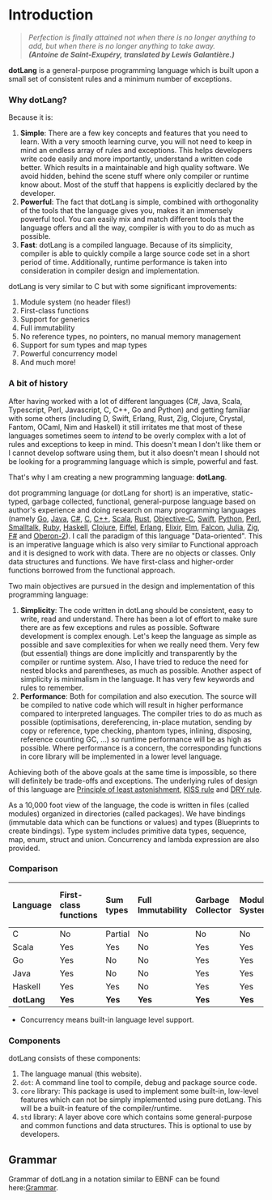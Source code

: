 # Introduction

> _Perfection is finally attained not when there is no longer anything to add, but when there is no longer anything to take away.  
> **\(Antoine de Saint-Exupéry, translated by Lewis Galantière.\)**_

**dotLang** is a general-purpose programming language which is built upon a small set of consistent rules and a minimum number of exceptions.

### Why dotLang?

Because it is:

1. **Simple**: There are a few key concepts and features that you need to learn. With a very smooth learning curve, you will not need to keep in mind an endless array of rules and exceptions. This helps developers write code easily and more importantly, understand a written code better. Which results in a maintainable and high quality software. We avoid hidden, behind the scene stuff where only compiler or runtime know about. Most of the stuff that happens is explicitly declared by the developer.
2. **Powerful**: The fact that dotLang is simple, combined with orthogonality of the tools that the language gives you, makes it an immensely powerful tool. You can easily mix and match different tools that the language offers and all the way, compiler is with you to do as much as possible.
3. **Fast**: dotLang is a compiled language. Because of its simplicity, compiler is able to quickly compile a large source code set in a short period of time. Additionally, runtime performance is taken into consideration in compiler design and implementation.

dotLang is very similar to C but with some significant improvements:

1. Module system \(no header files!\)
2. First-class functions
3. Support for generics
4. Full immutability
5. No reference types, no pointers, no manual memory management
6. Support for sum types and map types
7. Powerful concurrency model
8. And much more!

### A bit of history

After having worked with a lot of different languages \(C\#, Java, Scala, Typescript, Perl, Javascript, C, C++, Go and Python\) and getting familiar with some others \(including D, Swift, Erlang, Rust, Zig, Clojure, Crystal, Fantom, OCaml, Nim and Haskell\) it still irritates me that most of these languages sometimes seem to _intend_ to be overly complex with a lot of rules and exceptions to keep in mind. This doesn't mean I don't like them or I cannot develop software using them, but it also doesn't mean I should not be looking for a programming language which is simple, powerful and fast.

That's why I am creating a new programming language: **dotLang**.

dot programming language \(or dotLang for short\) is an imperative, static-typed, garbage collected, functional, general-purpose language based on author's experience and doing research on many programming languages \(namely [Go](https://golang.org/), [Java](https://docs.oracle.com/javase/tutorial/), [C\#](https://docs.microsoft.com/en-us/dotnet/csharp/programming-guide/), [C](https://en.cppreference.com/w/c), [C++](https://en.cppreference.com/w/), [Scala](https://www.scala-lang.org/), [Rust](https://www.rust-lang.org/), [Objective-C](https://developer.apple.com/library/archive/documentation/Cocoa/Conceptual/ProgrammingWithObjectiveC/Introduction/Introduction.html), [Swift](https://swift.org/), [Python](https://python.org/), [Perl](https://www.perl.org/), [Smalltalk](https://en.wikipedia.org/wiki/Smalltalk), [Ruby](https://www.ruby-lang.org/en/), [Haskell](https://www.haskell.org/), [Clojure](https://clojure.org/), [Eiffel](https://www.eiffel.org/), [Erlang](https://www.erlang.org/), [Elixir](https://elixir-lang.org/), [Elm](https://elm-lang.org/), [Falcon](http://www.falconpl.org/), [Julia](https://julialang.org/), [Zig](https://ziglang.org/), [F\#](https://fsharp.org/) and [Oberon-2](https://cseweb.ucsd.edu/~wgg/CSE131B/oberon2.htm)\). I call the paradigm of this language "Data-oriented". This is an imperative language which is also very similar to Functional approach and it is designed to work with data. There are no objects or classes. Only data structures and functions. We have first-class and higher-order functions borrowed from the functional approach.

Two main objectives are pursued in the design and implementation of this programming language:

1. **Simplicity**: The code written in dotLang should be consistent, easy to write, read and understand. There has been a lot of effort to make sure there are as few exceptions and rules as possible. Software development is complex enough. Let's keep the language as simple as possible and save complexities for when we really need them. Very few \(but essential\) things are done implicitly and transparently by the compiler or runtime system. Also, I have tried to reduce the need for nested blocks and parentheses, as much as possible. Another aspect of simplicity is minimalism in the language. It has very few keywords and rules to remember.
2. **Performance**: Both for compilation and also execution. The source will be compiled to native code which will result in higher performance compared to interpreted languages. The compiler tries to do as much as possible \(optimisations, dereferencing, in-place mutation, sending by copy or reference, type checking, phantom types, inlining, disposing, reference counting GC, ...\) so runtime performance will be as high as possible. Where performance is a concern, the corresponding functions in core library will be implemented in a lower level language.

Achieving both of the above goals at the same time is impossible, so there will definitely be trade-offs and exceptions. The underlying rules of design of this language are [Principle of least astonishment](https://en.wikipedia.org/wiki/Principle_of_least_astonishment), [KISS rule](https://en.wikipedia.org/wiki/KISS_principle) and [DRY rule](https://en.wikipedia.org/wiki/Don%27t_repeat_yourself).

As a 10,000 foot view of the language, the code is written in files \(called modules\) organized in directories \(called packages\). We have bindings \(immutable data which can be functions or values\) and types \(Blueprints to create bindings\). Type system includes primitive data types, sequence, map, enum, struct and union. Concurrency and lambda expression are also provided.

### Comparison

| Language | First-class functions | Sum types | Full Immutability | Garbage Collector | Module System | Concurrency\* | Generics | built-in data types | Number of keywords |
| :--- | :--- | :--- | :--- | :--- | :--- | :--- | :--- | :--- | :--- |
| C | No | Partial | No | No | No | No | No | 14 | 32 |
| Scala | Yes | Yes | No | Yes | Yes | Yes | Yes | 9 | ~27 |
| Go | Yes | No | No | Yes | Yes | Yes | No | 19 | 25 |
| Java | Yes | No | No | Yes | Yes | No | Yes | 8 | 50 |
| Haskell | Yes | Yes | No | Yes | Yes | No | Yes | 63 | 28 |
| **dotLang** | **Yes** | **Yes** | **Yes** | **Yes** | **Yes** | **Yes** | **Yes** | **9** | **18** |

* Concurrency means built-in language level support.

### Components

dotLang consists of these components:

1. The language manual \(this website\).
2. `dot`: A command line tool to compile, debug and package source code.
3. `core` library: This package is used to implement some built-in, low-level features which can not be simply implemented using pure dotLang. This will be a built-in feature of the compiler/runtime.
4. `std` library: A layer above core which contains some general-purpose and common functions and data structures. This is optional to use by developers.

## Grammar

Grammar of dotLang in a notation similar to EBNF can be found here:[Grammar](grammar.md).

### 

